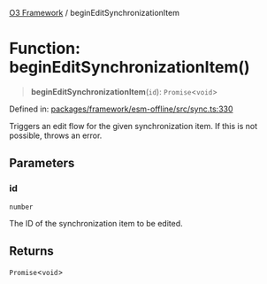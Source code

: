 [O3 Framework](../API.md) / beginEditSynchronizationItem

# Function: beginEditSynchronizationItem()

> **beginEditSynchronizationItem**(`id`): `Promise`\<`void`\>

Defined in: [packages/framework/esm-offline/src/sync.ts:330](https://github.com/habeshabro/openmrs-esm-core/blob/main/packages/framework/esm-offline/src/sync.ts#L330)

Triggers an edit flow for the given synchronization item.
If this is not possible, throws an error.

## Parameters

### id

`number`

The ID of the synchronization item to be edited.

## Returns

`Promise`\<`void`\>
